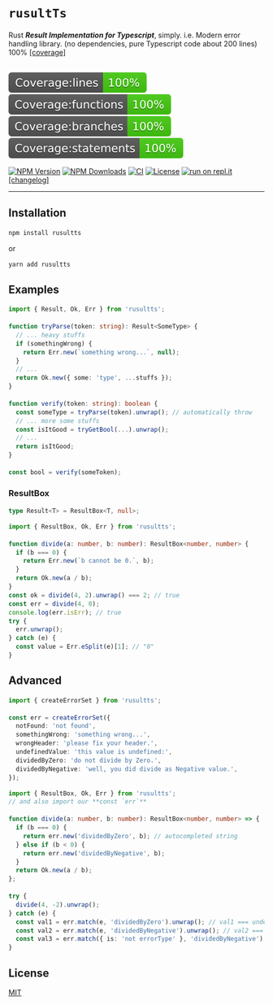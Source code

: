 # `rusultTs`

Rust **_Result Implementation for Typescript_**, simply. i.e. Modern error handling library. (no dependencies, pure Typescript code about 200 lines) 100% [[coverage]][ci-url]
<br>
<br>

[![Coverage lines](./badges/badge-lines.svg)][ci-url]
[![Coverage functions](./badges/badge-functions.svg)][ci-url]
[![Coverage branches](./badges/badge-branches.svg)][ci-url]
[![Coverage statements](./badges/badge-statements.svg)][ci-url]

[![NPM Version][npm-image]][npm-url]
[![NPM Downloads][downloads-image]][downloads-url]
[![CI](https://github.com/just-do-halee/rusultts/actions/workflows/main.yml/badge.svg)][ci-url]
[![License][license-image]][license-url]
[![run on repl.it](https://repl.it/badge/github/just-do-halee/rusultts)](https://replit.com/@justdohalee/rusultts-playground#index.ts)
[[changelog]](CHANGELOG.md)

---

## **Installation**<br>

```js
npm install rusultts
```

or

```js
yarn add rusultts
```

## **Examples**<br>

```ts
import { Result, Ok, Err } from 'rusultts';

function tryParse(token: string): Result<SomeType> {
  // ... heavy stuffs
  if (somethingWrong) {
    return Err.new(`something wrong...`, null);
  }
  // ...
  return Ok.new({ some: 'type', ...stuffs });
}

function verify(token: string): boolean {
  const someType = tryParse(token).unwrap(); // automatically throw
  // ... more some stuffs
  const isItGood = tryGetBool(...).unwrap();
  // ...
  return isItGood;
}

const bool = verify(someToken);
```

### ResultBox

```ts
type Result<T> = ResultBox<T, null>;
```

```ts
import { ResultBox, Ok, Err } from 'rusultts';

function divide(a: number, b: number): ResultBox<number, number> {
  if (b === 0) {
    return Err.new(`b cannot be 0.`, b);
  }
  return Ok.new(a / b);
}
const ok = divide(4, 2).unwrap() === 2; // true
const err = divide(4, 0);
console.log(err.isErr); // true
try {
  err.unwrap();
} catch (e) {
  const value = Err.eSplit(e)[1]; // "0"
}
```

## **Advanced**<br>

```ts
import { createErrorSet } from 'rusultts';

const err = createErrorSet({
  notFound: 'not found',
  somethingWrong: 'something wrong...',
  wrongHeader: 'please fix your header.',
  undefinedValue: 'this value is undefined:',
  dividedByZero: 'do not divide by Zero.',
  dividedByNegative: 'well, you did divide as Negative value.',
});
```

```ts
import { ResultBox, Ok, Err } from 'rusultts';
// and also import our **const `err`**

function divide(a: number, b: number): ResultBox<number, number> => {
  if (b === 0) {
    return err.new('dividedByZero', b); // autocompleted string
  } else if (b < 0) {
    return err.new('dividedByNegative', b);
  }
  return Ok.new(a / b);
};

try {
  divide(4, -2).unwrap();
} catch (e) {
  const val1 = err.match(e, 'dividedByZero').unwrap(); // val1 === undefined
  const val2 = err.match(e, 'dividedByNegative').unwrap(); // val2 === '-2'
  const val3 = err.match({ is: 'not errorType' }, 'dividedByNegative').unwrap(); // throw new Error()
}
```

## **License**<br>

[MIT](LICENSE)

[npm-image]: https://img.shields.io/npm/v/rusultts.svg
[npm-url]: https://npmjs.org/package/rusultts
[downloads-image]: https://img.shields.io/npm/dm/rusultts.svg
[downloads-url]: https://npmcharts.com/compare/rusultts?minimal=true
[license-url]: https://opensource.org/licenses/MIT
[license-image]: https://img.shields.io/npm/l/rusultts
[ci-url]: https://github.com/just-do-halee/rusultts/actions/workflows/main.yml
